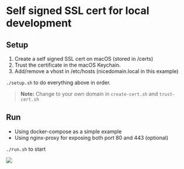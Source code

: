 # Self signed SSL cert for local development

## Setup

1. Create a self signed SSL cert on macOS (stored in /certs)
2. Trust the certificate in the macOS Keychain.
3. Add/remove a vhost in /etc/hosts (nicedomain.local in this example)

`./setup.sh` to do everything above in order.

> __Note:__ Change to your own domain in `create-cert.sh` and `trust-cert.sh`

## Run
+ Using docker-compose as a simple example
+ Using nginx-proxy for exposing both port 80 and 443 (optional)

`./run.sh` to start

![](https://res.cloudinary.com/urre/image/upload/v1534948050/z8jqmokd1l8hpkxzpmdg.png)
